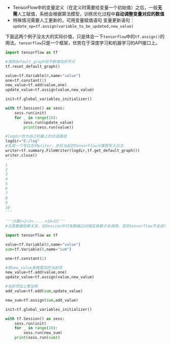 - TensorFlow中的变量定义（在定义时需要给变量一个初始值）之后，一般**无需**人工赋值，系统会根据算法模型，训练优化过程中**自动调整变量对应的数值**
- 特殊情况需要人工更新的，可用变量赋值语句
变量更新语句：
`update_op=tf.assign(variable_to_be_updated,new_value)` 



下面这两个例子没太大的实际价值，只是体会一下`tensorflow`中的`tf.assign()`的用法。`tensorflow`只是一个框架，优势在于深度学习和机器学习的API接口上。

```python
import tensorflow as tf

#清除default_graph和不断增加的节点
tf.reset_default_graph()

value=tf.Variable(0,name="value")
one=tf.constant(1)
new_value=tf.add(value,one)
update_value=tf.assign(value,new_value)

init=tf.global_variables_initializer()

with tf.Session() as sess:
    sess.run(init)
    for _ in range(10):
        sess.run(update_value)
        print(sess.run(value))

#logdir改为自己机器上的合适路径
logdir="E:/log"
#生成一个写日志的writer，并将当前的TensorFlow计算图写入日志
writer=tf.summary.FileWriter(logdir,tf.get_default_graph())
writer.close()
'''
1
2
3
4
5
6
7
8
9
10
'''
```



```python
'''计算1+2+3+.....+10=55'''
#注意数据依赖关系，在Session中只有数据之间相互依赖才会调用，否则tensorflow不会进行调用

import tensorflow as tf

value=tf.Variable(0,name="value")
sum=tf.Variable(0,name="sum")

one=tf.constant(1)

#用new_value来做累加的当前项
new_value=tf.add(value,one)
update_value=tf.assign(value,new_value)

#当前项加上累加和
add_value=tf.add(sum,update_value)

new_sum=tf.assign(sum,add_value)

init=tf.global_variables_initializer()

with tf.Session() as sess:
    sess.run(init)
    for _ in range(10):
        sess.run(new_sum)
    print(sess.run(sum))
```

